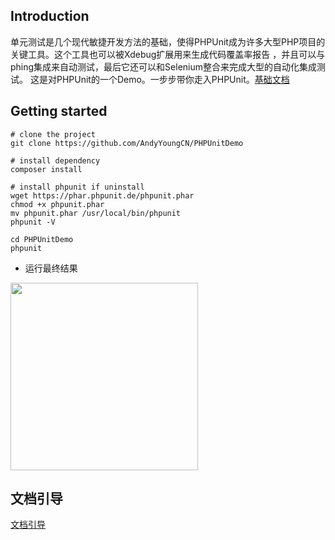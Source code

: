 

## Introduction

单元测试是几个现代敏捷开发方法的基础，使得PHPUnit成为许多大型PHP项目的关键工具。这个工具也可以被Xdebug扩展用来生成代码覆盖率报告 ，并且可以与phing集成来自动测试，最后它还可以和Selenium整合来完成大型的自动化集成测试。
这是对PHPUnit的一个Demo。一步步带你走入PHPUnit。[基础文档](https://blog.csdn.net/agonie201218/article/details/89675236)

## Getting started

```
# clone the project
git clone https://github.com/AndyYoungCN/PHPUnitDemo

# install dependency
composer install

# install phpunit if uninstall
wget https://phar.phpunit.de/phpunit.phar
chmod +x phpunit.phar
mv phpunit.phar /usr/local/bin/phpunit
phpunit -V

cd PHPUnitDemo
phpunit

```
* 运行最终结果    

<img src="https://img-blog.csdnimg.cn/20190429172218569.png?x-oss-process=image/watermark,type_ZmFuZ3poZW5naGVpdGk,shadow_10,text_aHR0cHM6Ly9ibG9nLmNzZG4ubmV0L2Fnb25pZTIwMTIxOA==,size_16,color_FFFFFF,t_70" width="300" hegiht="200" align=center />

  

## 文档引导

[文档引导](https://blog.csdn.net/agonie201218/article/details/89675236)

　　

